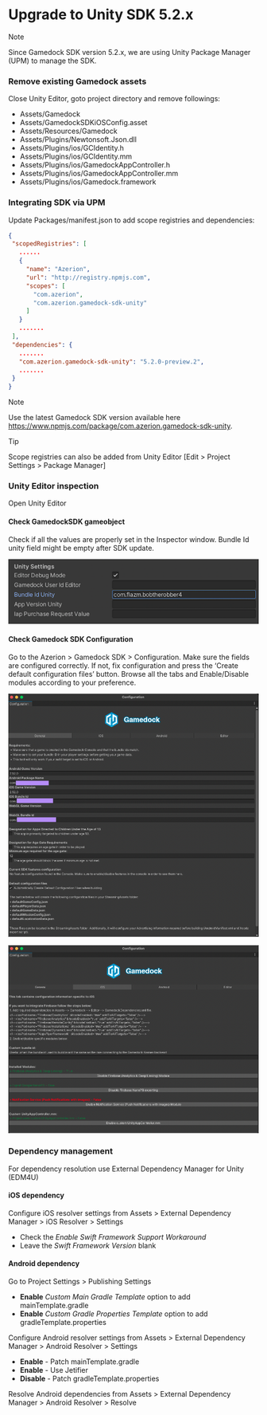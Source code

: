 # Upgrade to Unity SDK 5.2.x

> [!NOTE]
> Since Gamedock SDK version 5.2.x, we are using Unity Package Manager (UPM) to manage the SDK.

### Remove existing Gamedock assets

Close Unity Editor, goto project directory and remove followings:

* Assets/Gamedock
* Assets/GamedockSDKiOSConfig.asset
* Assets/Resources/Gamedock
* Assets/Plugins/Newtonsoft.Json.dll
* Assets/Plugins/ios/GCIdentity.h
* Assets/Plugins/ios/GCIdentity.mm
* Assets/Plugins/ios/GamedockAppController.h
* Assets/Plugins/ios/GamedockAppController.mm
* Assets/Plugins/ios/Gamedock.framework

### Integrating SDK via UPM

Update Packages/manifest.json to add scope registries and dependencies:

~~~json
{
 "scopedRegistries": [
   ......
   {
     "name": "Azerion",
     "url": "http://registry.npmjs.com",
     "scopes": [
       "com.azerion",
       "com.azerion.gamedock-sdk-unity"
     ]
   }
   .......
 ],
 "dependencies": {
   .......
   "com.azerion.gamedock-sdk-unity": "5.2.0-preview.2",
   .......
 }
}
~~~

> [!NOTE]
> Use the latest Gamedock SDK version available here https://www.npmjs.com/package/com.azerion.gamedock-sdk-unity.

> [!TIP]
> Scope registries can also be added from Unity Editor [Edit > Project Settings > Package Manager]

### Unity Editor inspection
Open Unity Editor

#### Check GamedockSDK gameobject
Check if all the values are properly set in the Inspector window. Bundle Id unity field might be empty after SDK update.

![github pages](_images/upgradeUnitySDK/upgradeUnitySDK1.png)


#### Check Gamedock SDK Configuration
Go to the Azerion > Gamedock SDK > Configuration. Make sure the fields are configured correctly. If not, fix configuration and press the ‘Create default configuration files’ button. Browse all the tabs and Enable/Disable modules according to your preference.

![github pages](_images/upgradeUnitySDK/upgradeUnitySDK2.png)

![github pages](_images/upgradeUnitySDK/upgradeUnitySDK3.png)

### Dependency management
For dependency resolution use External Dependency Manager for Unity (EDM4U)

#### iOS dependency
Configure iOS resolver settings from Assets > External Dependency Manager > iOS Resolver > Settings 
* Check the *Enable Swift Framework Support Workaround* 
* Leave the *Swift Framework Version* blank

#### Android dependency
Go to Project Settings > Publishing Settings 
* **Enable** *Custom Main Gradle Template* option to add mainTemplate.gradle 
* **Enable** *Custom Gradle Properties Template* option to add gradleTemplate.properties

Configure Android resolver settings from Assets > External Dependency Manager > Android Resolver > Settings 
* **Enable** - Patch mainTemplate.gradle
* **Enable** - Use Jetifier
* **Disable** - Patch gradleTemplate.properties

Resolve Android dependencies from Assets > External Dependency Manager > Android Resolver > Resolve 